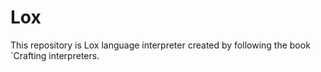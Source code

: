 # Lox
This repository is Lox language interpreter created by following the book `Crafting interpreters. 
